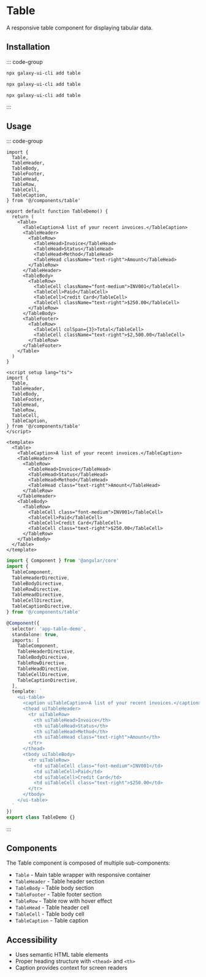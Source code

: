 # Table

A responsive table component for displaying tabular data.

<ComponentPreview name="TableDemo">
  <template #preview>
    <DemoContainer>
      <TableDemo />
    </DemoContainer>
  </template>
  <template #code>

::: code-group
```vue [Vue]
<script setup lang="ts">
const users = [
  { id: 1, name: 'John Doe', email: 'john@example.com', role: 'Admin' },
  { id: 2, name: 'Jane Smith', email: 'jane@example.com', role: 'User' },
]
</script>

<template>
  <Table>
    <TableHeader>
      <TableRow>
        <TableHead>Name</TableHead>
        <TableHead>Email</TableHead>
        <TableHead>Role</TableHead>
      </TableRow>
    </TableHeader>
    <TableBody>
      <TableRow v-for="user in users" :key="user.id">
        <TableCell>{{ user.name }}</TableCell>
        <TableCell>{{ user.email }}</TableCell>
        <TableCell>{{ user.role }}</TableCell>
      </TableRow>
    </TableBody>
  </Table>
</template>
```

```tsx [React]
const users = [
  { id: 1, name: 'John Doe', email: 'john@example.com', role: 'Admin' },
  { id: 2, name: 'Jane Smith', email: 'jane@example.com', role: 'User' },
]

export default function App() {
  return <Table>{/* table content */}</Table>
}
```

```typescript [Angular]
@Component({
  template: `<ui-table>{/* table content */}</ui-table>`
})
export class TableDemoComponent {}
```
:::

  </template>
</ComponentPreview>

## Installation

::: code-group
```bash [React]
npx galaxy-ui-cli add table
```

```bash [Vue]
npx galaxy-ui-cli add table
```

```bash [Angular]
npx galaxy-ui-cli add table
```
:::

## Usage

::: code-group
```tsx [React]
import {
  Table,
  TableHeader,
  TableBody,
  TableFooter,
  TableHead,
  TableRow,
  TableCell,
  TableCaption,
} from '@/components/table'

export default function TableDemo() {
  return (
    <Table>
      <TableCaption>A list of your recent invoices.</TableCaption>
      <TableHeader>
        <TableRow>
          <TableHead>Invoice</TableHead>
          <TableHead>Status</TableHead>
          <TableHead>Method</TableHead>
          <TableHead className="text-right">Amount</TableHead>
        </TableRow>
      </TableHeader>
      <TableBody>
        <TableRow>
          <TableCell className="font-medium">INV001</TableCell>
          <TableCell>Paid</TableCell>
          <TableCell>Credit Card</TableCell>
          <TableCell className="text-right">$250.00</TableCell>
        </TableRow>
      </TableBody>
      <TableFooter>
        <TableRow>
          <TableCell colSpan={3}>Total</TableCell>
          <TableCell className="text-right">$2,500.00</TableCell>
        </TableRow>
      </TableFooter>
    </Table>
  )
}
```

```vue [Vue]
<script setup lang="ts">
import {
  Table,
  TableHeader,
  TableBody,
  TableFooter,
  TableHead,
  TableRow,
  TableCell,
  TableCaption,
} from '@/components/table'
</script>

<template>
  <Table>
    <TableCaption>A list of your recent invoices.</TableCaption>
    <TableHeader>
      <TableRow>
        <TableHead>Invoice</TableHead>
        <TableHead>Status</TableHead>
        <TableHead>Method</TableHead>
        <TableHead class="text-right">Amount</TableHead>
      </TableRow>
    </TableHeader>
    <TableBody>
      <TableRow>
        <TableCell class="font-medium">INV001</TableCell>
        <TableCell>Paid</TableCell>
        <TableCell>Credit Card</TableCell>
        <TableCell class="text-right">$250.00</TableCell>
      </TableRow>
    </TableBody>
  </Table>
</template>
```

```typescript [Angular]
import { Component } from '@angular/core'
import {
  TableComponent,
  TableHeaderDirective,
  TableBodyDirective,
  TableRowDirective,
  TableHeadDirective,
  TableCellDirective,
  TableCaptionDirective,
} from '@/components/table'

@Component({
  selector: 'app-table-demo',
  standalone: true,
  imports: [
    TableComponent,
    TableHeaderDirective,
    TableBodyDirective,
    TableRowDirective,
    TableHeadDirective,
    TableCellDirective,
    TableCaptionDirective,
  ],
  template: `
    <ui-table>
      <caption uiTableCaption>A list of your recent invoices.</caption>
      <thead uiTableHeader>
        <tr uiTableRow>
          <th uiTableHead>Invoice</th>
          <th uiTableHead>Status</th>
          <th uiTableHead>Method</th>
          <th uiTableHead class="text-right">Amount</th>
        </tr>
      </thead>
      <tbody uiTableBody>
        <tr uiTableRow>
          <td uiTableCell class="font-medium">INV001</td>
          <td uiTableCell>Paid</td>
          <td uiTableCell>Credit Card</td>
          <td uiTableCell class="text-right">$250.00</td>
        </tr>
      </tbody>
    </ui-table>
  `
})
export class TableDemo {}
```
:::

## Components

The Table component is composed of multiple sub-components:

- `Table` - Main table wrapper with responsive container
- `TableHeader` - Table header section
- `TableBody` - Table body section
- `TableFooter` - Table footer section
- `TableRow` - Table row with hover effect
- `TableHead` - Table header cell
- `TableCell` - Table body cell
- `TableCaption` - Table caption

## Accessibility

- Uses semantic HTML table elements
- Proper heading structure with `<thead>` and `<th>`
- Caption provides context for screen readers
